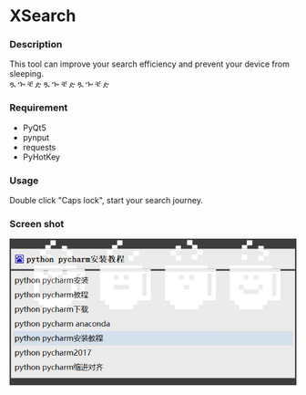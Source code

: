 # XSearch
### Description
This tool can improve your search efficiency and prevent your device from sleeping.  
ጿ ኈ ቼ ዽ    ጿ ኈ ቼ ዽ    ጿ ኈ ቼ ዽ 

### Requirement
- PyQt5
- pynput
- requests
- PyHotKey

### Usage
Double click "Caps lock", start your search journey.

### Screen shot
![XSearch screen shot](https://raw.githubusercontent.com/Xpp521/Images/master/XSearch.jpg)